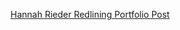 [Hannah Rieder Redlining Portfolio Post](https://github.com/earthlab-education/fundamentals-04-redlining-hanried/blob/main/san-francisco-redlining-post.md)
